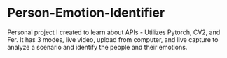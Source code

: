 # Person-Emotion-Identifier
Personal project I created to learn about APIs -  Utilizes Pytorch, CV2, and Fer. It has 3 modes, live  video, upload from computer, and  live capture to analyze a scenario and identify the people and their emotions.
